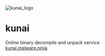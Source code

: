 ![kunai_logo](https://i.hizliresim.com/9YJy2Q.png)
# kunai
Online binary decompile and unpack service  
[kunai.malware.ninja](https://kunai.malware.ninja/)
